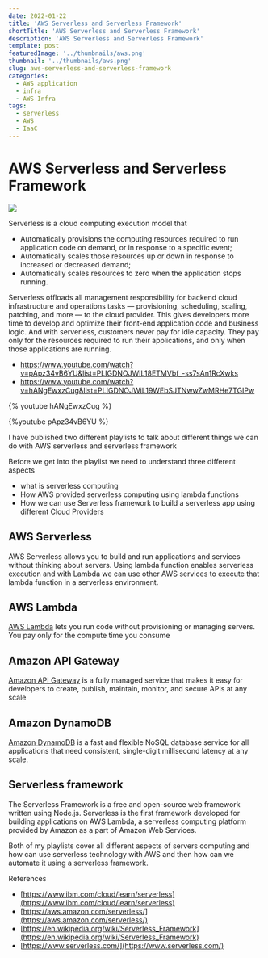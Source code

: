 ```yaml
---
date: 2022-01-22
title: 'AWS Serverless and Serverless Framework'
shortTitle: 'AWS Serverless and Serverless Framework'
description: 'AWS Serverless and Serverless Framework'
template: post
featuredImage: '../thumbnails/aws.png'
thumbnail: '../thumbnails/aws.png'
slug: aws-serverless-and-serverless-framework
categories:
  - AWS application
  - infra
  - AWS Infra
tags:
  - serverless
  - AWS
  - IaaC
---
```


# AWS Serverless and Serverless Framework

![](https://miro.medium.com/max/700/1*Pl9gBJp6RZyzhG3XGo-NBQ.jpeg)

Serverless is a cloud computing execution model that

*   Automatically provisions the computing resources required to run application code on demand, or in response to a specific event;
*   Automatically scales those resources up or down in response to increased or decreased demand;
*   Automatically scales resources to zero when the application stops running.

Serverless offloads all management responsibility for backend cloud infrastructure and operations tasks — provisioning, scheduling, scaling, patching, and more — to the cloud provider. This gives developers more time to develop and optimize their front-end application code and business logic. And with serverless, customers never pay for idle capacity. They pay only for the resources required to run their applications, and only when those applications are running.

- https://www.youtube.com/watch?v=pApz34vB6YU&list=PLIGDNOJWiL18ETMVbf_-ss7sAn1RcXwks
- https://www.youtube.com/watch?v=hANgEwxzCug&list=PLIGDNOJWiL19WEbSJTNwwZwMRHe7TGIPw


{% youtube hANgEwxzCug %}

{%youtube pApz34vB6YU %}

I have published two different playlists to talk about different things we can do with AWS serverless and serverless framework

Before we get into the playlist we need to understand three different aspects

*   what is serverless computing
*   How AWS provided serverless computing using lambda functions
*   How we can use Serverless framework to build a serverless app using different Cloud Providers

## AWS Serverless

AWS Serverless allows you to build and run applications and services without thinking about servers. Using lambda function enables serverless execution and with Lambda we can use other AWS services to execute that lambda function in a serverless environment.

## AWS Lambda

[AWS Lambda](https://aws.amazon.com/lambda/) lets you run code without provisioning or managing servers. You pay only for the compute time you consume

## Amazon API Gateway

[Amazon API Gateway](https://aws.amazon.com/api-gateway/) is a fully managed service that makes it easy for developers to create, publish, maintain, monitor, and secure APIs at any scale

## Amazon DynamoDB

[Amazon DynamoDB](https://aws.amazon.com/dynamodb/) is a fast and flexible NoSQL database service for all applications that need consistent, single-digit millisecond latency at any scale.

## Serverless framework

The Serverless Framework is a free and open-source web framework written using Node.js. Serverless is the first framework developed for building applications on AWS Lambda, a serverless computing platform provided by Amazon as a part of Amazon Web Services.

Both of my playlists cover all different aspects of servers computing and how can use serverless technology with AWS and then how can we automate it using a serverless framework.

References

*   [https://www.ibm.com/cloud/learn/serverless](https://www.ibm.com/cloud/learn/serverless)
*   [https://aws.amazon.com/serverless/](https://aws.amazon.com/serverless/)
*   [https://en.wikipedia.org/wiki/Serverless_Framework](https://en.wikipedia.org/wiki/Serverless_Framework)
*   [https://www.serverless.com/](https://www.serverless.com/)

</div>

</div>

</section>